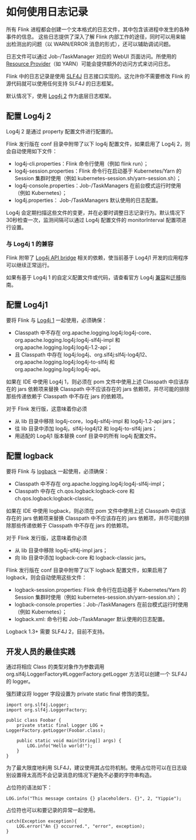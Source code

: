 # 如何使用日志记录

所有 Flink 进程都会创建一个文本格式的日志文件，其中包含该进程中发生的各种事件的信息。 这些日志提供了深入了解 Flink
内部工作的途径，同时可以用来输出检测出的问题（以 WARN/ERROR 消息的形式），还可以辅助调试问题。

日志文件可以通过 Job-/TaskManager 对应的 WebUI 页面访问。所使用的 [Resource Provider]()（如 YARN）可能会提供额外的访问方式来访问日志。

Flink 中的日志记录是使用 [SLF4J]() 日志接口实现的。这允许你不需要修改 Flink 的源代码就可以使用任何支持 SLF4J 的日志框架。

默认情况下，使用 [Log4j 2]() 作为底层日志框架。

## 配置 Log4j 2

Log4j 2 是通过 property 配置文件进行配置的。

Flink 发行版在 conf 目录中附带了以下 log4j 配置文件，如果启用了 Log4j 2，则会自动使用如下文件：

* log4j-cli.properties：Flink 命令行使用（例如 flink run）；
* log4j-session.properties：Flink 命令行在启动基于 Kubernetes/Yarn 的 Session 集群时使用（例如
  kubernetes-session.sh/yarn-session.sh）；
* log4j-console.properties：Job-/TaskManagers 在前台模式运行时使用（例如 Kubernetes）；
* log4j.properties： Job-/TaskManagers 默认使用的日志配置。

Log4j 会定期扫描这些文件的变更，并在必要时调整日志记录行为。默认情况下30秒检查一次，监测间隔可以通过 Log4j 配置文件的
monitorInterval 配置项进行设置。

### 与 Log4j 1 的兼容

Flink 附带了 [Log4j API bridge]() 相关的依赖，使当前基于 Log4j1 开发的应用程序可以继续正常运行。

如果有基于 Log4j 1 的自定义配置文件或代码，请查看官方 Log4j [兼容]()和[迁移]()指南。

## 配置 Log4j1

要将 Flink 与 [Log4j 1]() 一起使用，必须确保：

* Classpath 中不存在 org.apache.logging.log4j:log4j-core、org.apache.logging.log4j:log4j-slf4j-impl 和
  org.apache.logging.log4j:log4j-1.2-api；
* 且 Classpath 中存在 log4j:log4j、org.slf4j:slf4j-log4j12、org.apache.logging.log4j:log4j-to-slf4j 和
  org.apache.logging.log4j:log4j-api。

如果在 IDE 中使用 Log4j 1，则必须在 pom 文件中使用上述 Classpath 中应该存在的 jars 依赖项来替换 Classpath 中不应该存在的
jars 依赖项，并尽可能的排除那些传递依赖于 Classpath 中不存在 jars 的依赖项。

对于 Flink 发行版，这意味着你必须

* 从 lib 目录中移除 log4j-core，log4j-slf4j-impl 和 log4j-1.2-api jars；
* 往 lib 目录中添加 log4j，slf4j-log4j12 和 log4j-to-slf4j jars；
* 用适配的 Log4j1 版本替换 conf 目录中的所有 log4j 配置文件。

## 配置 logback

要将 Flink 与 [logback]() 一起使用，必须确保：

* Classpath 中不存在 org.apache.logging.log4j:log4j-slf4j-impl；
* Classpath 中存在 ch.qos.logback:logback-core 和 ch.qos.logback:logback-classic。

如果在 IDE 中使用 logback，则必须在 pom 文件中使用上述 Classpath 中应该存在的 jars 依赖项来替换 Classpath 中不应该存在的
jars 依赖项，并尽可能的排除那些传递依赖于 Classpath 中不存在 jars 的依赖项。

对于 Flink 发行版，这意味着你必须

* 从 lib 目录中移除 log4j-slf4j-impl jars；
* 向 lib 目录中添加 logback-core 和 logback-classic jars。

Flink 发行版在 conf 目录中附带了以下 logback 配置文件，如果启用了 logback，则会自动使用这些文件：

* logback-session.properties: Flink 命令行在启动基于 Kubernetes/Yarn 的 Session 集群时使用（例如
  kubernetes-session.sh/yarn-session.sh）；
* logback-console.properties：Job-/TaskManagers 在前台模式运行时使用（例如 Kubernetes）；
* logback.xml: 命令行和 Job-/TaskManager 默认使用的日志配置。

Logback 1.3+ 需要 SLF4J 2，目前不支持。

## 开发人员的最佳实践

通过将相应 Class 的类型对象作为参数调用 org.slf4j.LoggerFactory#LoggerFactory.getLogger 方法可以创建一个 SLF4J 的
logger。

强烈建议将 logger 字段设置为 private static final 修饰的类型。

~~~
import org.slf4j.Logger;
import org.slf4j.LoggerFactory;

public class Foobar {
	private static final Logger LOG = LoggerFactory.getLogger(Foobar.class);

	public static void main(String[] args) {
		LOG.info("Hello world!");
	}
}
~~~

为了最大限度地利用 SLF4J，建议使用其占位符机制。使用占位符可以在日志级别设置得太高而不会记录消息的情况下避免不必要的字符串构造。

占位符的语法如下：

~~~
LOG.info("This message contains {} placeholders. {}", 2, "Yippie");
~~~

占位符也可以和要记录的异常一起使用。

~~~
catch(Exception exception){
	LOG.error("An {} occurred.", "error", exception);
}
~~~

